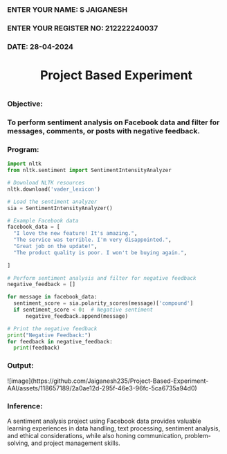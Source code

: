 <H3>ENTER YOUR NAME: S JAIGANESH</H3>
<H3>ENTER YOUR REGISTER NO: 212222240037</H3>
<H3>DATE: 28-04-2024</H3>
<H1 Align="center">Project Based Experiment<H1>
<H3>Objective:<H3>
To perform sentiment analysis on Facebook data and filter for messages, comments, or posts with negative feedback.
<H3>Program:</H3>
  
  ```py
import nltk
from nltk.sentiment import SentimentIntensityAnalyzer

# Download NLTK resources 
nltk.download('vader_lexicon')

# Load the sentiment analyzer
sia = SentimentIntensityAnalyzer()

# Example Facebook data 
facebook_data = [
    "I love the new feature! It's amazing.",
    "The service was terrible. I'm very disappointed.",
    "Great job on the update!",
    "The product quality is poor. I won't be buying again.",
    
]

# Perform sentiment analysis and filter for negative feedback
negative_feedback = []

for message in facebook_data:
    sentiment_score = sia.polarity_scores(message)['compound']
    if sentiment_score < 0:  # Negative sentiment
        negative_feedback.append(message)

# Print the negative feedback
print("Negative Feedback:")
for feedback in negative_feedback:
    print(feedback)

 ```

<H3>Output:</H3>
![image](https://github.com/Jaiganesh235/Project-Based-Experiment-AAI/assets/118657189/2a0ae12d-295f-46e3-96fc-5ca6735a94d0)


<H3>Inference:</H3>
 A sentiment analysis project using Facebook data provides valuable learning experiences in data handling, text processing, sentiment analysis, and ethical considerations, while also honing communication, problem-solving, and project management skills.
